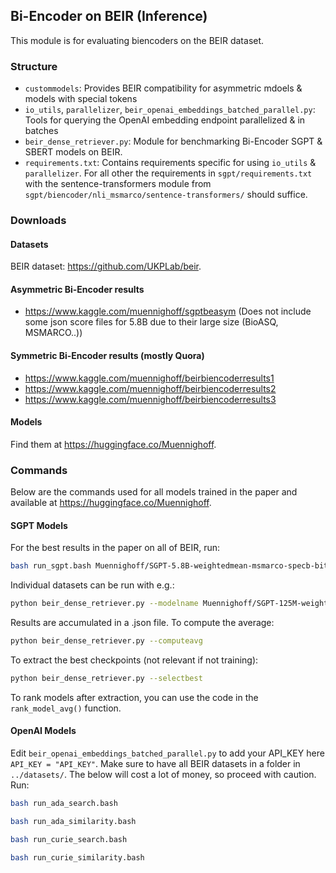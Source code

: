 ## Bi-Encoder on BEIR (Inference)

This module is for evaluating biencoders on the BEIR dataset.

### Structure

- `custommodels`: Provides BEIR compatibility for asymmetric mdoels & models with special tokens
- `io_utils`, `parallelizer`, `beir_openai_embeddings_batched_parallel.py`: Tools for querying the OpenAI embedding endpoint parallelized & in batches
- `beir_dense_retriever.py`: Module for benchmarking Bi-Encoder SGPT & SBERT models on BEIR.
- `requirements.txt`: Contains requirements specific for using `io_utils` & `parallelizer`. For all other the requirements in `sgpt/requirements.txt` with the sentence-transformers module from `sgpt/biencoder/nli_msmarco/sentence-transformers/` should suffice.

### Downloads

#### Datasets

BEIR dataset: https://github.com/UKPLab/beir.

#### Asymmetric Bi-Encoder results

- https://www.kaggle.com/muennighoff/sgptbeasym (Does not include some json score files for 5.8B due to their large size (BioASQ, MSMARCO..))

#### Symmetric Bi-Encoder results (mostly Quora)

- https://www.kaggle.com/muennighoff/beirbiencoderresults1
- https://www.kaggle.com/muennighoff/beirbiencoderresults2
- https://www.kaggle.com/muennighoff/beirbiencoderresults3

#### Models

Find them at https://huggingface.co/Muennighoff.

### Commands

Below are the commands used for all models trained in the paper and available at https://huggingface.co/Muennighoff.

#### SGPT Models

For the best results in the paper on all of BEIR, run:

```bash
bash run_sgpt.bash Muennighoff/SGPT-5.8B-weightedmean-msmarco-specb-bitfit cuda:0
```

Individual datasets can be run with e.g.:

```bash
python beir_dense_retriever.py --modelname Muennighoff/SGPT-125M-weightedmean-msmarco --method weightedmean --dataset scifact
```

Results are accumulated in a .json file. 
To compute the average:

```bash
python beir_dense_retriever.py --computeavg
```

To extract the best checkpoints (not relevant if not training):

```bash
python beir_dense_retriever.py --selectbest
```

To rank models after extraction, you can use the code in the `rank_model_avg()` function.


#### OpenAI Models

Edit `beir_openai_embeddings_batched_parallel.py` to add your API_KEY here `API_KEY = "API_KEY"`.
Make sure to have all BEIR datasets in a folder in `../datasets/`.
The below will cost a lot of money, so proceed with caution.
Run:

```bash
bash run_ada_search.bash
```

```bash
bash run_ada_similarity.bash
```

```bash
bash run_curie_search.bash
```

```bash
bash run_curie_similarity.bash
```
